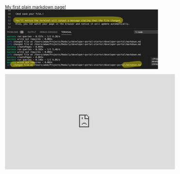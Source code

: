[My first plain markdown page!](./developer-portal/plain.md)
![markdown file changed](./developer-portal/images/markdown-file-changed.png)
<iframe width="560" height="315" src="https://www.youtube.com/embed/NcEHOlnAY6A" frameborder="0" allow="accelerometer; autoplay; encrypted-media; gyroscope; picture-in-picture" allowfullscreen></iframe>
